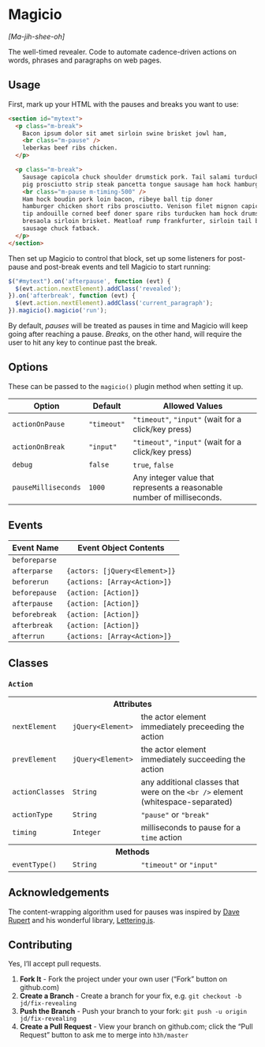 # Magicio

*[Ma-jih-shee-oh]*

The well-timed revealer. Code to automate cadence-driven actions on words,
phrases and paragraphs on web pages.

## Usage

First, mark up your HTML with the pauses and breaks you want to use:

```html
<section id="mytext">
  <p class="m-break">
    Bacon ipsum dolor sit amet sirloin swine brisket jowl ham,
    <br class="m-pause" />
    leberkas beef ribs chicken.
  </p>

  <p class="m-break">
    Sausage capicola chuck shoulder drumstick pork. Tail salami turducken biltong
    pig prosciutto strip steak pancetta tongue sausage ham hock hamburger.
    <br class="m-pause m-timing-500" />
    Ham hock boudin pork loin bacon, ribeye ball tip doner
    hamburger chicken short ribs prosciutto. Venison filet mignon capicola, ball
    tip andouille corned beef doner spare ribs turducken ham hock drumstick
    bresaola sirloin brisket. Meatloaf rump frankfurter, sirloin tail beef ribs
    sausage chuck fatback.
  </p>
</section>
```

Then set up Magicio to control that block, set up some listeners for post-pause
and post-break events and tell Magicio to start running:

```javascript
$("#mytext").on('afterpause', function (evt) {
  $(evt.action.nextElement).addClass('revealed');
}).on('afterbreak', function (evt) {
  $(evt.action.nextElement).addClass('current_paragraph');
}).magicio().magicio('run');
```

By default, *pauses* will be treated as pauses in time and Magicio will keep
going after reaching a pause. *Breaks*, on the other hand, will require the
user to hit any key to continue past the break.

## Options

These can be passed to the `magicio()` plugin method when setting it up.

<table>
  <thead>
    <tr>
      <th>Option</th>
      <th>Default</th>
      <th>Allowed Values</th>
    </tr>
  </thead>
  <tr>
    <td><code>actionOnPause</code></td>
    <td><code>"timeout"</code></td>
    <td><code>"timeout"</code>, <code>"input"</code> (wait for a click/key press)</td>
  </tr>
  <tr>
    <td><code>actionOnBreak</code></td>
    <td><code>"input"</code></td>
    <td><code>"timeout"</code>, <code>"input"</code> (wait for a click/key press)</td>
  </tr>
  <tr>
    <td><code>debug</code></td>
    <td><code>false</code></td>
    <td><code>true</code>, <code>false</code></td>
  </tr>
  <tr>
    <td><code>pauseMilliseconds</code></td>
    <td><code>1000</code></td>
    <td>Any integer value that represents a reasonable number of milliseconds.</td>
  </tr>
</table>

## Events

<table>
  <thead>
    <tr>
      <th>Event Name</th>
      <th>Event Object Contents</th>
    </tr>
  </thead>
  <tr>
    <td><code>beforeparse</code></td>
    <td></td>
  </tr>
  <tr>
    <td><code>afterparse</code></td>
    <td><code>{actors: [jQuery&lt;Element&gt;]}</code></td>
  </tr>
  <tr>
    <td><code>beforerun</code></td>
    <td><code>{actions: [Array&lt;Action&gt;]}</code></td>
  </tr>
  <tr>
    <td><code>beforepause</code></td>
    <td><code>{action: [Action]}</code></td>
  </tr>
  <tr>
    <td><code>afterpause</code></td>
    <td><code>{action: [Action]}</code></td>
  </tr>
  <tr>
    <td><code>beforebreak</code></td>
    <td><code>{action: [Action]}</code></td>
  </tr>
  <tr>
    <td><code>afterbreak</code></td>
    <td><code>{action: [Action]}</code></td>
  </tr>
  <tr>
    <td><code>afterrun</code></td>
    <td><code>{actions: [Array&lt;Action&gt;]}</code></td>
  </tr>
  <tr>
</table>

## Classes

<h3><code>Action</code></h3>

<table>
  <tr>
    <th colspan="3">Attributes</th>
  </tr>
  <tr>
    <td><code>nextElement</code></td>
    <td><code>jQuery&lt;Element&gt;</code></td>
    <td>the actor element immediately preceeding the action</td>
  </tr>
  <tr>
    <td><code>prevElement</code></td>
    <td><code>jQuery&lt;Element&gt;</code></td>
    <td>the actor element immediately succeeding the action</td>
  </tr>
  <tr>
    <td><code>actionClasses</code></td>
    <td><code>String</code></td>
    <td>any additional classes that were on the <code>&lt;br /&gt;</code> element (whitespace-separated)</td>
  </tr>
  <tr>
    <td><code>actionType</code></td>
    <td><code>String</code></td>
    <td><code>"pause"</code> or <code>"break"</code></td>
  </tr>
  <tr>
    <td><code>timing</code></td>
    <td><code>Integer</code></td>
    <td>milliseconds to pause for a <code>time</code> action</td>
  </tr>
  <tr>
    <th colspan="3">Methods</th>
  </tr>
  <tr>
    <td><code>eventType()</code></td>
    <td><code>String</code></td>
    <td><code>"timeout"</code> or <code>"input"</code></td>
  </tr>
</table>

## Acknowledgements

The content-wrapping algorithm used for pauses was inspired by [Dave Rupert][DR]
and his wonderful library, [Lettering.js][LJ].

 [DR]: https://twitter.com/davatron5000
 [LJ]: https://github.com/davatron5000/Lettering.js

## Contributing

Yes, I’ll accept pull requests.

 1. **Fork It** - Fork the project under your own user (“Fork” button on github.com)
 2. **Create a Branch** - Create a branch for your fix, e.g. `git checkout -b jd/fix-revealing`
 3. **Push the Branch** - Push your branch to your fork: `git push -u origin jd/fix-revealing`
 4. **Create a Pull Request** - View your branch on github.com; click the “Pull Request” button to ask me to merge into `h3h/master`

